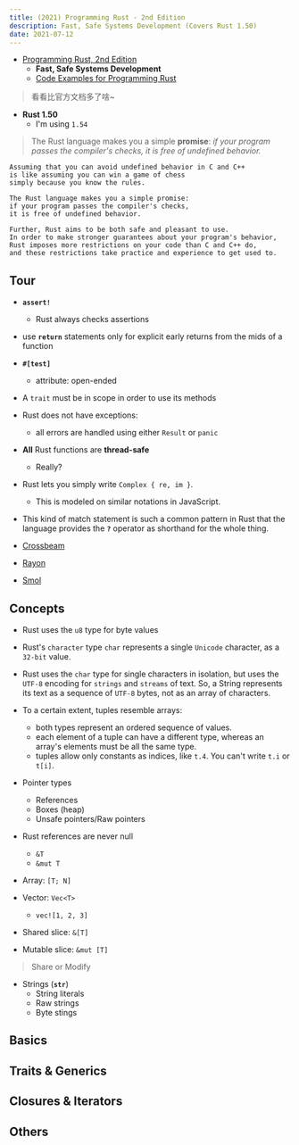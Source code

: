 ```yaml
---
title: (2021) Programming Rust - 2nd Edition
description: Fast, Safe Systems Development (Covers Rust 1.50)
date: 2021-07-12
---
```


* [Programming Rust, 2nd Edition](https://book.douban.com/subject/34973905/)
  - **Fast, Safe Systems Development**
  - [Code Examples for Programming Rust](https://github.com/ProgrammingRust/examples)

> 看看比官方文档多了啥~

* **Rust 1.50**
  - I'm using `1.54`

> The Rust language makes you a simple **promise**:
> *if your program passes the compiler's checks,*
> *it is free of undefined behavior.*

```
Assuming that you can avoid undefined behavior in C and C++
is like assuming you can win a game of chess
simply because you know the rules.

The Rust language makes you a simple promise:
if your program passes the compiler's checks,
it is free of undefined behavior.

Further, Rust aims to be both safe and pleasant to use.
In order to make stronger guarantees about your program's behavior,
Rust imposes more restrictions on your code than C and C++ do,
and these restrictions take practice and experience to get used to.
```

## Tour

* **`assert!`**
  - Rust always checks assertions

* use **`return`** statements only for explicit early returns from the mids of a function

* **`#[test]`**
  - attribute: open-ended

* A `trait` must be in scope in order to use its methods

* Rust does not have exceptions:
  - all errors are handled using either `Result` or `panic`

* **All** Rust functions are **thread-safe**
  - Really?

* Rust lets you simply write `Complex { re, im }`.
  - This is modeled on similar notations in JavaScript.

* This kind of match statement is such a common pattern in Rust
  that the language provides the **`?`** operator
  as shorthand for the whole thing.

* [Crossbeam](https://github.com/crossbeam-rs/crossbeam)
* [Rayon](https://github.com/rayon-rs/rayon)
* [Smol](https://github.com/smol-rs/smol)

## Concepts

* Rust uses the `u8` type for byte values

* Rust's `character` type `char` represents
  a single `Unicode` character, as a `32-bit` value.

* Rust uses the `char` type for single characters in isolation,
  but uses the `UTF-8` encoding for `strings` and `streams` of text.
  So, a String represents its text as a sequence of `UTF-8` bytes,
  not as an array of characters.

* To a certain extent, tuples resemble arrays:
  - both types represent an ordered sequence of values.
  - each element of a tuple can have a different type,
    whereas an array's elements must be all the same type.
  - tuples allow only constants as indices,
    like `t.4`. You can't write `t.i` or `t[i]`.

* Pointer types
  - References
  - Boxes (heap)
  - Unsafe pointers/Raw pointers

* Rust references are never null
  - `&T`
  - `&mut T`

* Array: `[T; N]`
* Vector: `Vec<T>`
  - `vec![1, 2, 3]`
* Shared slice: `&[T]`
* Mutable slice: `&mut [T]`

> Share or Modify

* Strings (**`str`**)
  - String literals
  - Raw strings
  - Byte stings

## Basics

## Traits & Generics

## Closures & Iterators

## Others
